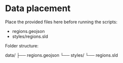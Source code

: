 # Data placement

Place the provided files here before running the scripts:

- regions.geojson
- styles/regions.sld

Folder structure:

data/
├── regions.geojson
└── styles/
    └── regions.sld
